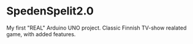 # SpedenSpelit2.0
My first "REAL" Arduino UNO project. Classic Finnish TV-show realated game, with added features.
